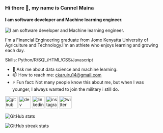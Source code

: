 ### Hi there 👋, my name is Cannel Maina
#### I am software developer and Machine learning engineer.
![I am software developer and Machine learning engineer.](https://images.app.goo.gl/LxArQAiV1Kn2seYa7)

I'm a Financial Engineering graduate from Jomo Kenyatta University of Agriculture and Technology.I'm an athlete who enjoys learning and growing each day.

Skills: Python/R/SQL/HTML/CSS/Javascript


- 💬 Ask me about data science and machine learning. 
- 📫 How to reach me: ckaruiru14@gmail.com 
- ⚡ Fun fact: Not many people know this about me, but when I was younger, I always wanted to join the military i still do. 


[<img src='https://cdn.jsdelivr.net/npm/simple-icons@3.0.1/icons/github.svg' alt='github' height='40'>](https://github.com/cannel14)  [<img src='https://cdn.jsdelivr.net/npm/simple-icons@3.0.1/icons/dev-dot-to.svg' alt='dev' height='40'>](https://dev.to/cannel14)  [<img src='https://cdn.jsdelivr.net/npm/simple-icons@3.0.1/icons/linkedin.svg' alt='linkedin' height='40'>](https://www.linkedin.com/in/cannel-maina-0492781aa/)  [<img src='https://cdn.jsdelivr.net/npm/simple-icons@3.0.1/icons/instagram.svg' alt='instagram' height='40'>](https://www.instagram.com/kanel1304/)  [<img src='https://cdn.jsdelivr.net/npm/simple-icons@3.0.1/icons/twitter.svg' alt='twitter' height='40'>](https://twitter.com/kanel49068464)  

![GitHub stats](https://github-readme-stats.vercel.app/api?username=cannel14&show_icons=true)  

![GitHub streak stats](https://github-readme-streak-stats.herokuapp.com/?user=cannel14)  

